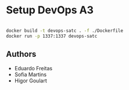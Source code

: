 # Setup DevOps A3

```bash

docker build -t devops-satc . -f ./Dockerfile
docker run -p 1337:1337 devops-satc

```

## Authors

- Eduardo Freitas
- Sofia Martins
- Higor Goulart
